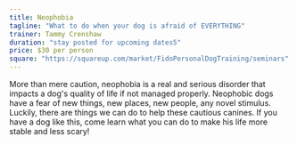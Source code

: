 ```yaml
---
title: Neophobia 
tagline: "What to do when your dog is afraid of EVERYTHING"
trainer: Tammy Crenshaw 
duration: "stay posted for upcoming dates5"
price: $30 per person
square: "https://squareup.com/market/FidoPersonalDogTraining/seminars"
---
```


More than mere caution, neophobia is a real and serious disorder that impacts a dog's quality of life if not managed properly. Neophobic dogs have a fear of new things, new places, new people, any novel stimulus. Luckily, there are things we can do to help these cautious canines. If you have a dog like this, come learn what you can do to make his life more stable and less scary!
